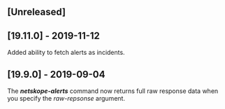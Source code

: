 ## [Unreleased]


## [19.11.0] - 2019-11-12
Added ability to fetch alerts as incidents.

## [19.9.0] - 2019-09-04
The ***netskope-alerts*** command now returns full raw response data when you specify the *raw-repsonse* argument.
